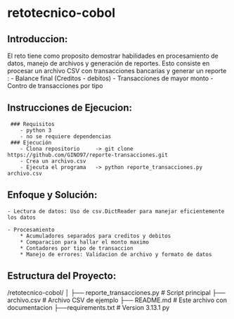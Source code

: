 # retotecnico-cobol

## Introduccion:

El reto tiene como proposito demostrar habilidades en procesamiento de datos, manejo de archivos y generación de reportes.
Esto consiste en procesar un archivo CSV con transacciones bancarias y generar un reporte :
    - Balance final (Creditos - debitos)
    - Transacciones de mayor monto
    - Contro de transacciones por tipo

## Instrucciones de Ejecucion:
     ### Requisitos
        - python 3 
        - no se requiere dependencias
     ### Ejecución
        - Clona repositorio     -> git clone https://github.com/GINO97/reporte-transacciones.git
        - Crea un archivo.csv 
        - Ejecuta el programa   -> python reporte_transacciones.py archivo.csv
            

## Enfoque y Solución:
    - Lectura de datos: Uso de csv.DictReader para manejar eficientemente los datos

    - Procesamiento 
        * Acumuladores separados para creditos y debitos
        * Comparacion para hallar el monto maximo
        * Contadores por tipo de transaccion
        * Manejo de errores: Validacion de archivo y formato de datos

## Estructura del Proyecto:
/retotecnico-cobol/
│
├── reporte_transacciones.py  # Script principal 
├── archivo.csv # Archivo CSV de ejemplo
├── README.md                 # Este archivo con documentacion
├──requirements.txt           # Version 3.13.1 py